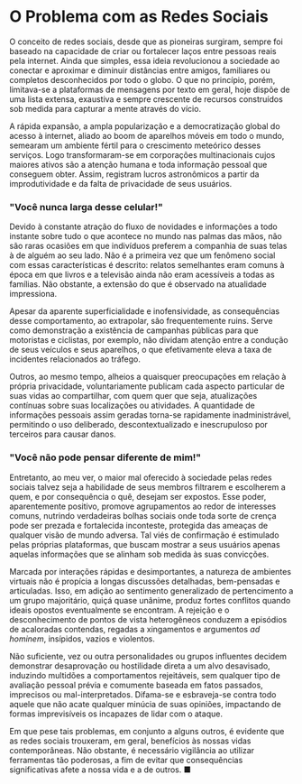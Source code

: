 # O Problema com as Redes Sociais

O conceito de redes sociais, desde que as pioneiras surgiram, sempre foi baseado
na capacidade de criar ou fortalecer laços entre pessoas reais pela internet. Ainda
que simples, essa ideia revolucionou a sociedade ao conectar e aproximar e diminuir
distâncias entre amigos, familiares ou completos desconhecidos por todo o globo.
O que no princípio, porém, limitava-se a plataformas de mensagens por texto em geral,
hoje dispõe de uma lista extensa, exaustiva e sempre crescente de recursos construídos
sob medida para capturar a mente através do vício.

A rápida expansão, a ampla popularização e a democratização global do acesso à internet,
aliado ao boom de aparelhos móveis em todo o mundo, semearam um ambiente fértil
para o crescimento meteórico desses serviços. Logo transformaram-se em corporações
multinacionais cujos maiores ativos são a atenção humana e toda informação pessoal
que conseguem obter. Assim, registram lucros astronômicos a partir da improdutividade
e da falta de privacidade de seus usuários.

### "Você nunca larga desse celular!"

Devido à constante atração do fluxo de novidades e informações a todo instante sobre
tudo o que acontece no mundo nas palmas das mãos, não são raras ocasiões em que
indivíduos preferem a companhia de suas telas à de alguém ao seu lado. Não é a primeira
vez que um fenômeno social com essas características é descrito: relatos semelhantes
eram comuns à época em que livros e a televisão ainda não eram acessíveis a todas
as famílias. Não obstante, a extensão do que é observado na atualidade impressiona.

Apesar da aparente superficialidade e inofensividade, as consequências desse comportamento,
ao extrapolar, são frequentemente ruins. Serve como demonstração a existência de
campanhas públicas para que motoristas e ciclistas, por exemplo, não dividam atenção
entre a condução de seus veículos e seus aparelhos, o que efetivamente eleva a taxa
de incidentes relacionados ao tráfego.

Outros, ao mesmo tempo, alheios a quaisquer preocupações em relação à própria privacidade,
voluntariamente publicam cada aspecto particular de suas vidas ao compartilhar,
com quem quer que seja, atualizações contínuas sobre suas localizações ou atividades.
A quantidade de informações pessoais assim geradas torna-se rapidamente inadministrável,
permitindo o uso deliberado, descontextualizado e inescrupuloso por terceiros para
causar danos.

### "Você não pode pensar diferente de mim!"

Entretanto, ao meu ver, o maior mal oferecido à sociedade pelas redes sociais talvez
seja a habilidade de seus membros filtrarem e escolherem a quem, e por consequência
o quê, desejam ser expostos. Esse poder, aparentemente positivo, promove agrupamentos
ao redor de interesses comuns, nutrindo verdadeiras bolhas sociais onde toda sorte
de crença pode ser prezada e fortalecida inconteste, protegida das ameaças de qualquer
visão de mundo adversa. Tal viés de confirmação é estimulado pelas próprias plataformas,
que buscam mostrar a seus usuários apenas aquelas informações que se alinham sob
medida às suas convicções.

Marcada por interações rápidas e desimportantes, a natureza de ambientes virtuais
não é propícia a longas discussões detalhadas, bem-pensadas e articuladas. Isso,
em adição ao sentimento generalizado de pertencimento a um grupo majoritário, quiçá
quase unânime, produz fortes conflitos quando ideais opostos eventualmente se encontram.
A rejeição e o desconhecimento de pontos de vista heterogêneos conduzem a episódios
de acaloradas contendas, regadas a xingamentos e argumentos _ad hominem_, insípidos,
vazios e violentos.

Não suficiente, vez ou outra personalidades ou grupos influentes decidem demonstrar
desaprovação ou hostilidade direta a um alvo desavisado, induzindo multidões a comportamentos
rejeitáveis, sem qualquer tipo de avaliação pessoal prévia e comumente baseada em
fatos passados, imprecisos ou mal-interpretados. Difama-se e esbraveja-se contra
todo aquele que não acate qualquer minúcia de suas opiniões, impactando de formas
imprevisíveis os incapazes de lidar com o ataque.

Em que pese tais problemas, em conjunto a alguns outros, é evidente que as redes
sociais trouxeram, em geral, benefícios às nossas vidas contemporâneas. Não obstante,
é necessário vigilância ao utilizar ferramentas tão poderosas, a fim de evitar que
consequências significativas afete a nossa vida e a de outros. ■
